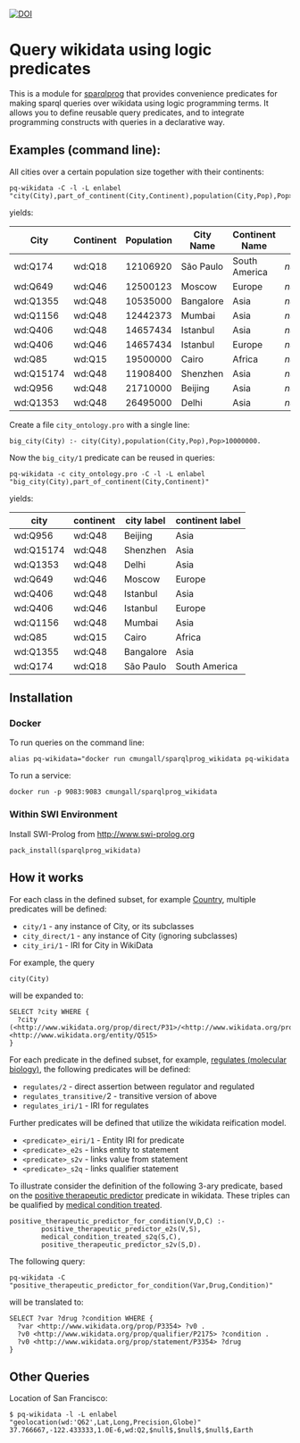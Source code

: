 [![DOI](https://zenodo.org/badge/13996//sparqlprog_wikidata.svg)](https://zenodo.org/badge/latestdoi/13996//sparqlprog_wikidata)

# Query wikidata using logic predicates

This is a module for
[sparqlprog](https://github.com/cmungall/sparqlprog) that provides
convenience predicates for making sparql queries over wikidata using
logic programming terms. It allows you to define reusable query
predicates, and to integrate programming constructs with queries in a
declarative way.

## Examples (command line):

All cities over a certain population size together with their continents:

```
pq-wikidata -C -l -L enlabel "city(City),part_of_continent(City,Continent),population(City,Pop),Pop>10000000"
```

yields:

|City|Continent|Population|City Name|Continent Name||
|---|---|---|---|---|---|
|wd:Q174|wd:Q18|12106920|São Paulo|South America|$null$
|wd:Q649|wd:Q46|12500123|Moscow|Europe|$null$
|wd:Q1355|wd:Q48|10535000|Bangalore|Asia|$null$
|wd:Q1156|wd:Q48|12442373|Mumbai|Asia|$null$
|wd:Q406|wd:Q48|14657434|Istanbul|Asia|$null$
|wd:Q406|wd:Q46|14657434|Istanbul|Europe|$null$
|wd:Q85|wd:Q15|19500000|Cairo|Africa|$null$
|wd:Q15174|wd:Q48|11908400|Shenzhen|Asia|$null$
|wd:Q956|wd:Q48|21710000|Beijing|Asia|$null$
|wd:Q1353|wd:Q48|26495000|Delhi|Asia|$null$


Create a file `city_ontology.pro` with a single line:

```
big_city(City) :- city(City),population(City,Pop),Pop>10000000.
```

Now the `big_city/1` predicate can be reused in queries:

```
pq-wikidata -c city_ontology.pro -C -l -L enlabel "big_city(City),part_of_continent(City,Continent)"
```

yields:

|city|continent|city label|continent label|
|---|---|---|---|
|wd:Q956|wd:Q48|Beijing|Asia|
|wd:Q15174|wd:Q48|Shenzhen|Asia|
|wd:Q1353|wd:Q48|Delhi|Asia|
|wd:Q649|wd:Q46|Moscow|Europe|
|wd:Q406|wd:Q48|Istanbul|Asia|
|wd:Q406|wd:Q46|Istanbul|Europe|
|wd:Q1156|wd:Q48|Mumbai|Asia|
|wd:Q85|wd:Q15|Cairo|Africa|
|wd:Q1355|wd:Q48|Bangalore|Asia|
|wd:Q174|wd:Q18|São Paulo|South America|


## Installation

### Docker

To run queries on the command line:

`alias pq-wikidata="docker run cmungall/sparqlprog_wikidata pq-wikidata`

To run a service:

`docker run -p 9083:9083 cmungall/sparqlprog_wikidata`



### Within SWI Environment

Install SWI-Prolog from http://www.swi-prolog.org

    pack_install(sparqlprog_wikidata)

## How it works

For each class in the defined subset, for example [Country](http://www.wikidata.org/entity/Q551), multiple predicates will be defined:

 * `city/1` - any instance of City, or its subclasses
 * `city_direct/1` - any instance of City (ignoring subclasses)
 * `city_iri/1` - IRI for City in WikiData

For example, the query

`city(City)`

will be expanded to:

```
SELECT ?city WHERE {
  ?city (<http://www.wikidata.org/prop/direct/P31>/<http://www.wikidata.org/prop/direct/P279>*) <http://www.wikidata.org/entity/Q515>
}
```

For each predicate in the defined subset, for example, [regulates (molecular biology)](http://www.wikidata.org/prop/direct/P128), the following predicates will be defined:

 * `regulates/2` - direct assertion between regulator and regulated
 * `regulates_transitive/`2 - transitive version of above
 * `regulates_iri/1` - IRI for regulates

Further predicates will be defined that utilize the wikidata reification model. 

 * `<predicate>_eiri/1` - Entity IRI for predicate
 * `<predicate>_e2s` - links entity to statement
 * `<predicate>_s2v` - links value from statement
 * `<predicate>_s2q` - links qualifier statement

To illustrate consider the definition of the following 3-ary predicate, based on the [positive therapeutic predictor](http://www.wikidata.org/prop/direct/P3354) predicate in wikidata. These triples can be qualified by [medical condition treated](http://www.wikidata.org/prop/direct/P2175).

```
positive_therapeutic_predictor_for_condition(V,D,C) :-
        positive_therapeutic_predictor_e2s(V,S),
        medical_condition_treated_s2q(S,C),
        positive_therapeutic_predictor_s2v(S,D).
```


The following query:

```
pq-wikidata -C "positive_therapeutic_predictor_for_condition(Var,Drug,Condition)"
```

will be translated to:

```
SELECT ?var ?drug ?condition WHERE {
  ?var <http://www.wikidata.org/prop/P3354> ?v0 .
  ?v0 <http://www.wikidata.org/prop/qualifier/P2175> ?condition .
  ?v0 <http://www.wikidata.org/prop/statement/P3354> ?drug
}
```

## Other Queries

Location of San Francisco:

```
$ pq-wikidata -l -L enlabel  "geolocation(wd:'Q62',Lat,Long,Precision,Globe)"
37.766667,-122.433333,1.0E-6,wd:Q2,$null$,$null$,$null$,Earth
```

